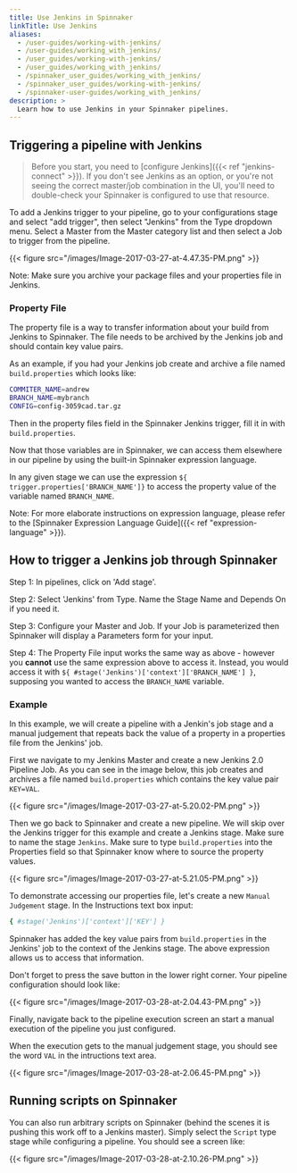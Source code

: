 ```yaml
---
title: Use Jenkins in Spinnaker
linkTitle: Use Jenkins
aliases:
  - /user-guides/working-with-jenkins/
  - /user-guides/working_with_jenkins/
  - /user_guides/working-with-jenkins/
  - /user_guides/working_with_jenkins/
  - /spinnaker_user_guides/working_with_jenkins/
  - /spinnaker_user_guides/working-with-jenkins/
  - /spinnaker-user-guides/working_with_jenkins/
description: >
  Learn how to use Jenkins in your Spinnaker pipelines.
---
```


## Triggering a pipeline with Jenkins

> Before you start, you need to [configure
Jenkins]({{< ref "jenkins-connect" >}}). If you don't see
Jenkins as an option, or you're not seeing the correct master/job combination
in the UI, you'll need to double-check your Spinnaker is configured to use
that resource.

To add a Jenkins trigger to your pipeline, go to your configurations stage and select "add trigger", then select "Jenkins" from the Type dropdown menu. Select a Master from the Master category list and then select a Job to trigger from the pipeline.

{{< figure src="/images/Image-2017-03-27-at-4.47.35-PM.png" >}}

Note: Make sure you archive your package files and your properties file in Jenkins.

### Property File

The property file is a way to transfer information about your build from Jenkins to Spinnaker. The file needs to be archived by the Jenkins job and should contain key value pairs.

As an example, if you had your Jenkins job create and archive a file named `build.properties` which looks like:

```bash
COMMITER_NAME=andrew
BRANCH_NAME=mybranch
CONFIG=config-3059cad.tar.gz
```

Then in the property files field in the Spinnaker Jenkins trigger, fill it in with `build.properties`.


Now that those variables are in Spinnaker, we can access them elsewhere in our pipeline by using the built-in Spinnaker expression language.


In any given stage we can use the expression `${ trigger.properties['BRANCH_NAME']}` to access the property value of the variable named `BRANCH_NAME`.


Note: For more elaborate instructions on expression language, please refer to the [Spinnaker Expression Language Guide]({{< ref "expression-language" >}}).


## How to trigger a Jenkins job through Spinnaker


Step 1: In pipelines, click on 'Add stage'.


Step 2: Select 'Jenkins' from Type. Name the Stage Name and Depends On if you need it.


Step 3: Configure your Master and Job. If your Job is parameterized then Spinnaker will display a Parameters form for your input.


Step 4: The Property File input works the same way as above - however you **cannot** use the same expression above to access it. Instead, you would access it with `${ #stage('Jenkins')['context']['BRANCH_NAME'] }`, supposing you wanted to access the `BRANCH_NAME` variable.


### Example


In this example, we will create a pipeline with a Jenkin's job stage and a manual judgement that repeats back the value of a property in a properties file from the Jenkins' job.

First we navigate to my Jenkins Master and create a new Jenkins 2.0 Pipeline Job. As you can see in the image below, this job creates and archives a file named `build.properties` which contains the key value pair `KEY=VAL`.

{{< figure src="/images/Image-2017-03-27-at-5.20.02-PM.png" >}}

Then we go back to Spinnaker and create a new pipeline. We will skip over the Jenkins trigger for this example and create a Jenkins stage. Make sure to name the stage `Jenkins`. Make sure to type `build.properties` into the Properties field so that Spinnaker know where to source the property values.

{{< figure src="/images/Image-2017-03-27-at-5.21.05-PM.png" >}}

To demonstrate accessing our properties file, let's create a new `Manual Judgement` stage. In the Instructions text box input:

```bash
{ #stage('Jenkins')['context']['KEY'] }
```

Spinnaker has added the key value pairs from `build.properties` in the Jenkins' job to the context of the Jenkins stage. The above expression allows us to access that information.

Don't forget to press the save button in the lower right corner. Your pipeline configuration should look like:

{{< figure src="/images/Image-2017-03-28-at-2.04.43-PM.png" >}}

Finally, navigate back to the pipeline execution screen an start a manual execution of the pipeline you just configured.

When the execution gets to the manual judgement stage, you should see the word `VAL` in the intructions text area.

{{< figure src="/images/Image-2017-03-28-at-2.06.45-PM.png" >}}

## Running scripts on Spinnaker

You can also run arbitrary scripts on Spinnaker (behind the scenes it is pushing this work off to a Jenkins master). Simply select the `Script` type stage while configuring a pipeline. You should see a screen like:

{{< figure src="/images/Image-2017-03-28-at-2.10.26-PM.png" >}}
